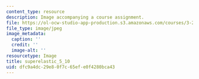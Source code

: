 ```yaml
---
content_type: resource
description: Image accompanying a course assignment.
file: https://ol-ocw-studio-app-production.s3.amazonaws.com/courses/3-22-mechanical-behavior-of-materials-spring-2008/dfc9a4dc29e80f7c65efe0f4280bca43_superelastic_5_10.jpg
file_type: image/jpeg
image_metadata:
  caption: ''
  credit: ''
  image-alt: ''
resourcetype: Image
title: superelastic_5_10
uid: dfc9a4dc-29e8-0f7c-65ef-e0f4280bca43
---
```

